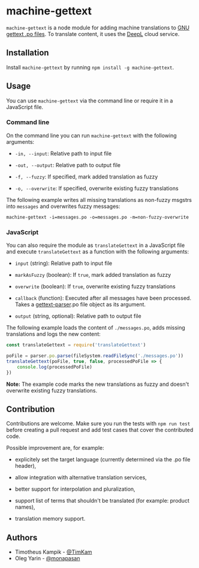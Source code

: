 # machine-gettext
``machine-gettext`` is a node module for adding machine translations to [GNU gettext .po files](https://www.gnu.org/software/gettext/manual/html_node/PO-Files.html).
To translate content, it uses the [DeepL](https://www.deepl.com/translator) cloud service.

## Installation
Install ``machine-gettext`` by running ``npm install -g machine-gettext``.

## Usage
You can use ``machine-gettext`` via the command line or require it in a JavaScript file.

### Command line
On the command line you can run ``machine-gettext`` with the following arguments:

* ``-in, --input``: Relative path to input file

* ``-out, --output``: Relative path to output file

* ``-f, --fuzzy``: If specified, mark added translation as fuzzy

* ``-o, --overwrite``: If specified, overwrite existing fuzzy translations

The following example writes all missing translations as non-fuzzy msgstrs into ``messages`` and overwrites fuzzy messages:

```
machine-gettext -i=messages.po -o=messages.po -m=non-fuzzy-overwrite
```

### JavaScript
You can also require the module as ``translateGettext`` in a JavaScript file and execute ``translateGettext`` as a function with the following arguments:

* ``input`` (string): Relative path to input file

* ``markAsFuzzy`` (boolean): If ``true``, mark added translation as fuzzy

* ``overwrite`` (boolean): If ``true``, overwrite existing fuzzy translations

* ``callback`` (function): Executed after all messages have been processed. Takes a [gettext-parser](https://github.com/smhg/gettext-parser).po file object as its argument.

* ``output`` (string, optional): Relative path to output file 

The following example loads the content of ``./messages.po``, adds missing translations and logs the new content:

```JavaScript
const translateGettext = require('translateGettext')

poFile = parser.po.parse(fileSystem.readFileSync('./messages.po'))
translateGettext(poFile, true, false, processedPoFile => {
    console.log(processedPoFile)
})
```

**Note:** The example code marks the new translations as fuzzy and doesn't overwrite existing fuzzy translations.

## Contribution
Contributions are welcome.
Make sure you run the tests with ``npm run test`` before creating a pull request and add test cases that cover the contributed code.

Possible improvement are, for example:

* explicitely set the target language (currently determined via the .po file header),

* allow integration with alternative translation services,

* better support for interpolation and pluralization,

* support list of terms that shouldn't be translated (for example: product names),

* translation memory support.

## Authors

* Timotheus Kampik - [@TimKam](https://github.com/TimKam)
* Oleg Yarin - [@monapasan](https://github.com/monapasan)

